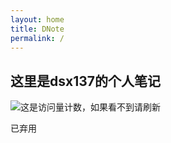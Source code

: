 ```yaml
---
layout: home
title: DNote
permalink: /
---
```



## 这里是dsx137的个人笔记

![这是访问量计数，如果看不到请刷新](https://img.shields.io/badge/dynamic/json?url=https://finicounter.eu.org/counter?host=dsx137.github.io.DNote.index.md&label=visitors&query=views&style=for-the-badge&color=green)

已弃用